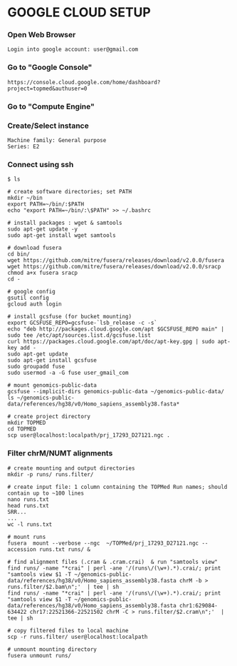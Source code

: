# GOOGLE CLOUD SETUP #

### Open Web Browser ###
    Login into google account: user@gmail.com

### Go to "Google Console" ### 
    https://console.cloud.google.com/home/dashboard?project=topmed&authuser=0

### Go to "Compute Engine" ###

### Create/Select instance ###
    Machine family: General purpose
    Series: E2

### Connect using ssh ###

    $ ls
 
    # create software directories; set PATH
    mkdir ~/bin
    export PATH=~/bin/:$PATH
    echo "export PATH=~/bin/:\$PATH" >> ~/.bashrc
 
    # install packages : wget & samtools
    sudo apt-get update -y
    sudo apt-get install wget samtools 
 
    # download fusera
    cd bin/
    wget https://github.com/mitre/fusera/releases/download/v2.0.0/fusera 
    wget https://github.com/mitre/fusera/releases/download/v2.0.0/sracp
    chmod a+x fusera sracp 
    cd -
 
    # google config
    gsutil config 
    gcloud auth login
 
    # install gcsfuse (for bucket mounting)
    export GCSFUSE_REPO=gcsfuse-`lsb_release -c -s`
    echo "deb http://packages.cloud.google.com/apt $GCSFUSE_REPO main" | sudo tee /etc/apt/sources.list.d/gcsfuse.list
    curl https://packages.cloud.google.com/apt/doc/apt-key.gpg | sudo apt-key add -
    sudo apt-get update
    sudo apt-get install gcsfuse
    sudo groupadd fuse
    sudo usermod -a -G fuse user_gmail_com

    # mount genomics-public-data
    gcsfuse --implicit-dirs genomics-public-data ~/genomics-public-data/ 
    ls ~/genomics-public-data/references/hg38/v0/Homo_sapiens_assembly38.fasta*

    # create project directory
    mkdir TOPMED
    cd TOPMED
    scp user@localhost:localpath/prj_17293_D27121.ngc .    

### Filter chrM/NUMT alignments ###

    # create mounting and output directories
    mkdir -p runs/ runs.filter/

    # create input file: 1 column containing the TOPMed Run names; should contain up to ~100 lines 
    nano runs.txt 
    head runs.txt 
    SRR...
    ...
    wc -l runs.txt 

    # mount runs
    fusera  mount --verbose --ngc  ~/TOPMed/prj_17293_D27121.ngc --accession runs.txt runs/ & 

    # find alignment files (.cram & .cram.crai)  & run "samtools view" 
    find runs/ -name "*crai" | perl -ane '/(runs\/(\w+).*).crai/; print "samtools view $1 -T ~/genomics-public-data/references/hg38/v0/Homo_sapiens_assembly38.fasta chrM -b > runs.filter/$2.bam\n";'  | tee | sh
    find runs/ -name "*crai" | perl -ane '/(runs\/(\w+).*).crai/; print "samtools view $1 -T ~/genomics-public-data/references/hg38/v0/Homo_sapiens_assembly38.fasta chr1:629084-634422 chr17:22521366-22521502 chrM -C > runs.filter/$2.cram\n";'  | tee | sh
    
    # copy filtered files to local machine
    scp -r runs.filter/ user@localhost:localpath
    
    # unmount mounting directory
    fusera unmount runs/

